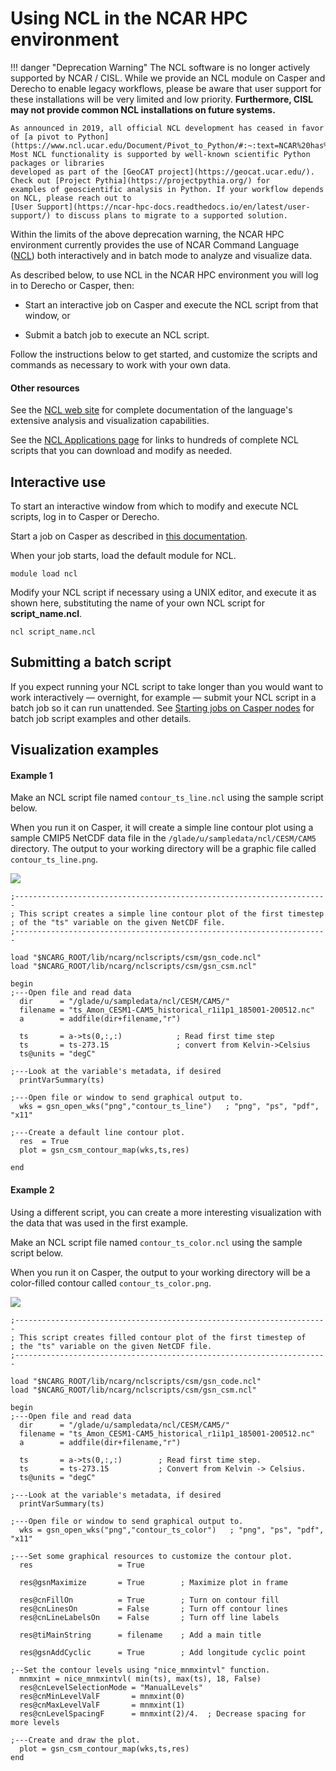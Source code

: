 # Using NCL in the NCAR HPC environment

!!! danger "Deprecation Warning"
    The NCL software is no longer actively supported by NCAR / CISL. While we provide an NCL module
    on Casper and Derecho to enable legacy workflows, please be aware that user support for these
    installations will be very limited and low priority. **Furthermore, CISL may not provide common
    NCL installations on future systems.**

    As announced in 2019, all official NCL development has ceased in favor of [a pivot to Python](https://www.ncl.ucar.edu/Document/Pivot_to_Python/#:~:text=NCAR%20has%20made%20the%20decision,for%20the%20future%20of%20NCL.).
    Most NCL functionality is supported by well-known scientific Python packages or libraries
    developed as part of the [GeoCAT project](https://geocat.ucar.edu/). Check out [Project Pythia](https://projectpythia.org/) for
    examples of geoscientific analysis in Python. If your workflow depends on NCL, please reach out to
    [User Support](https://ncar-hpc-docs.readthedocs.io/en/latest/user-support/) to discuss plans to migrate to a supported solution.

Within the limits of the above deprecation warning, the NCAR HPC environment currently
provides the use of NCAR Command Language ([NCL](http://www.ncl.ucar.edu/)) both
interactively and in batch mode to analyze and visualize data.

As described below, to use NCL in the NCAR HPC environment you will log
in to Derecho or Casper, then:

- Start an interactive job on Casper and execute the NCL script from
  that window, or

- Submit a batch job to execute an NCL script.

Follow the instructions below to get started, and customize the scripts
and commands as necessary to work with your own data.

#### Other resources

See the [NCL web site](http://www.ncl.ucar.edu/) for complete
documentation of the language's extensive analysis and visualization
capabilities.

See the [NCL Applications page](http://www.ncl.ucar.edu/Applications/) for links to hundreds of
complete NCL scripts that you can download and modify as needed.

## Interactive use

To start an interactive window from which to modify and execute NCL
scripts, log in to Casper or Derecho.

Start a job on Casper as described
in [this documentation](file:////display/RC/Starting+Casper+jobs+with+PBS).

When your job starts, load the default module for NCL.
```pre
module load ncl
```

Modify your NCL script if necessary using a UNIX editor, and execute it
as shown here, substituting the name of your own NCL script
for **script_name.ncl**.
```pre
ncl script_name.ncl
```

## Submitting a batch script

If you expect running your NCL script to take longer than you would want
to work interactively — overnight, for example — submit your NCL script
in a batch job so it can run unattended. See [Starting jobs on Casper nodes](file:////display/RC/Starting+Casper+jobs+with+PBS) for batch
job script examples and other details.


## Visualization examples

#### Example 1

Make an NCL script file named `contour_ts_line.ncl` using the sample
script below.

When you run it on Casper, it will create a simple line contour plot
using a sample CMIP5 NetCDF data file in
the `/glade/u/sampledata/ncl/CESM/CAM5` directory. The output to your
working directory will be a graphic file called `contour_ts_line.png`.

![](media/image1.png)

```pre
;----------------------------------------------------------------------
; This script creates a simple line contour plot of the first timestep
; of the "ts" variable on the given NetCDF file.
;----------------------------------------------------------------------

load "$NCARG_ROOT/lib/ncarg/nclscripts/csm/gsn_code.ncl"
load "$NCARG_ROOT/lib/ncarg/nclscripts/csm/gsn_csm.ncl"

begin
;---Open file and read data
  dir      = "/glade/u/sampledata/ncl/CESM/CAM5/"
  filename = "ts_Amon_CESM1-CAM5_historical_r1i1p1_185001-200512.nc"
  a        = addfile(dir+filename,"r")

  ts       = a->ts(0,:,:)            ; Read first time step
  ts       = ts-273.15               ; convert from Kelvin->Celsius
  ts@units = "degC"

;---Look at the variable's metadata, if desired
  printVarSummary(ts)

;---Open file or window to send graphical output to.
  wks = gsn_open_wks("png","contour_ts_line")   ; "png", "ps", "pdf", "x11"

;---Create a default line contour plot.
  res  = True
  plot = gsn_csm_contour_map(wks,ts,res)

end
```

#### Example 2

Using a different script, you can create a more interesting
visualization with the data that was used in the first example.

Make an NCL script file named `contour_ts_color.ncl` using the sample
script below.

When you run it on Casper, the output to your working directory will be
a color-filled contour called `contour_ts_color.png`.

![](media/image2.png)


```pre
;----------------------------------------------------------------------
; This script creates filled contour plot of the first timestep of
; the "ts" variable on the given NetCDF file.
;----------------------------------------------------------------------

load "$NCARG_ROOT/lib/ncarg/nclscripts/csm/gsn_code.ncl"
load "$NCARG_ROOT/lib/ncarg/nclscripts/csm/gsn_csm.ncl"

begin
;---Open file and read data
  dir      = "/glade/u/sampledata/ncl/CESM/CAM5/"
  filename = "ts_Amon_CESM1-CAM5_historical_r1i1p1_185001-200512.nc"
  a        = addfile(dir+filename,"r")

  ts       = a->ts(0,:,:)        ; Read first time step.
  ts       = ts-273.15           ; Convert from Kelvin -> Celsius.
  ts@units = "degC"

;---Look at the variable's metadata, if desired
  printVarSummary(ts)

;---Open file or window to send graphical output to.
  wks = gsn_open_wks("png","contour_ts_color")   ; "png", "ps", "pdf", "x11"

;---Set some graphical resources to customize the contour plot.
  res                   = True

  res@gsnMaximize       = True        ; Maximize plot in frame

  res@cnFillOn          = True        ; Turn on contour fill
  res@cnLinesOn         = False       ; Turn off contour lines
  res@cnLineLabelsOn    = False       ; Turn off line labels

  res@tiMainString      = filename    ; Add a main title

  res@gsnAddCyclic      = True        ; Add longitude cyclic point

;--Set the contour levels using "nice_mnmxintvl" function.
  mnmxint = nice_mnmxintvl( min(ts), max(ts), 18, False)
  res@cnLevelSelectionMode = "ManualLevels"
  res@cnMinLevelValF       = mnmxint(0)
  res@cnMaxLevelValF       = mnmxint(1)
  res@cnLevelSpacingF      = mnmxint(2)/4.  ; Decrease spacing for more levels

;---Create and draw the plot.
  plot = gsn_csm_contour_map(wks,ts,res)
end
```
